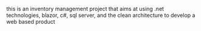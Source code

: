 this is an inventory management project that aims at using .net technologies, blazor, c#, sql server, and the clean architecture to develop a web based product